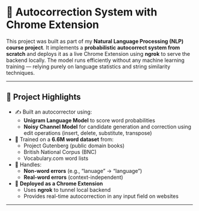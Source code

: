 # 🧠 Autocorrection System with Chrome Extension

This project was built as part of my **Natural Language Processing (NLP) course project**. It implements a **probabilistic autocorrect system from scratch** and deploys it as a live Chrome Extension using **ngrok** to serve the backend locally. The model runs efficiently without any machine learning training — relying purely on language statistics and string similarity techniques.

---

## 📌 Project Highlights

- ✍️ Built an autocorrector using:
  - **Unigram Language Model** to score word probabilities
  - **Noisy Channel Model** for candidate generation and correction using edit operations (insert, delete, substitute, transpose)
- 🧪 Trained on a **6.6M word dataset** from:
  - Project Gutenberg (public domain books)
  - British National Corpus (BNC)
  - Vocabulary.com word lists
- 🔁 Handles:
  - **Non-word errors** (e.g., “lanuage” → “language”)
  - **Real-word errors** (context-independent)
- 🚀 **Deployed as a Chrome Extension**
  - Uses **ngrok** to tunnel local backend
  - Provides real-time autocorrection in any input field on websites

---



